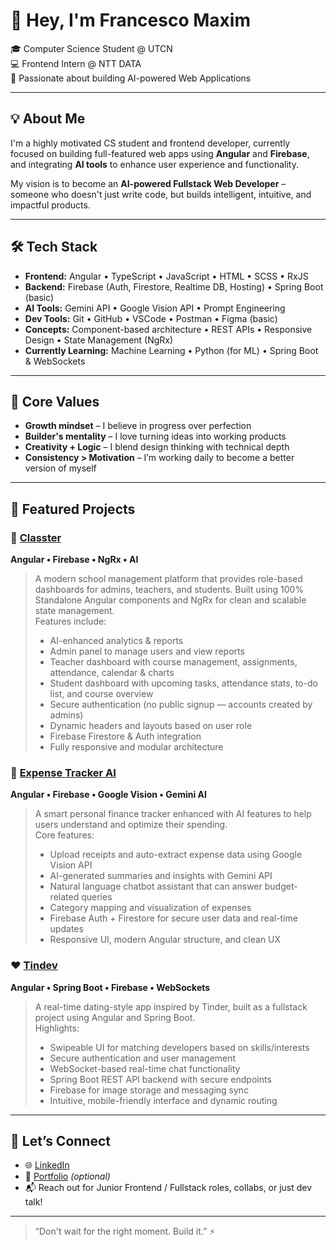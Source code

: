 # 👋 Hey, I'm Francesco Maxim

🎓 Computer Science Student @ UTCN  
💻 Frontend Intern @ NTT DATA  
🚀 Passionate about building AI-powered Web Applications

---

## 💡 About Me

I'm a highly motivated CS student and frontend developer, currently focused on building full-featured web apps using **Angular** and **Firebase**, and integrating **AI tools** to enhance user experience and functionality.

My vision is to become an **AI-powered Fullstack Web Developer** – someone who doesn't just write code, but builds intelligent, intuitive, and impactful products.

---

## 🛠️ Tech Stack

- **Frontend:** Angular • TypeScript • JavaScript • HTML • SCSS • RxJS  
- **Backend:** Firebase (Auth, Firestore, Realtime DB, Hosting) • Spring Boot (basic)  
- **AI Tools:** Gemini API • Google Vision API • Prompt Engineering  
- **Dev Tools:** Git • GitHub • VSCode • Postman • Figma (basic)  
- **Concepts:** Component-based architecture • REST APIs • Responsive Design • State Management (NgRx)  
- **Currently Learning:** Machine Learning • Python (for ML) • Spring Boot & WebSockets

---

## 🧠 Core Values

- **Growth mindset** – I believe in progress over perfection  
- **Builder's mentality** – I love turning ideas into working products  
- **Creativity + Logic** – I blend design thinking with technical depth  
- **Consistency > Motivation** – I’m working daily to become a better version of myself  

---

## 📂 Featured Projects

### 🏫 [Classter](https://github.com/username/classter)  
**Angular • Firebase • NgRx • AI**

> A modern school management platform that provides role-based dashboards for admins, teachers, and students. Built using 100% Standalone Angular components and NgRx for clean and scalable state management.  
> Features include:  
> - AI-enhanced analytics & reports  
> - Admin panel to manage users and view reports  
> - Teacher dashboard with course management, assignments, attendance, calendar & charts  
> - Student dashboard with upcoming tasks, attendance stats, to-do list, and course overview  
> - Secure authentication (no public signup — accounts created by admins)  
> - Dynamic headers and layouts based on user role  
> - Firebase Firestore & Auth integration  
> - Fully responsive and modular architecture  

### 💸 [Expense Tracker AI](https://github.com/username/expense-tracker-ai)  
**Angular • Firebase • Google Vision • Gemini AI**

> A smart personal finance tracker enhanced with AI features to help users understand and optimize their spending.  
> Core features:  
> - Upload receipts and auto-extract expense data using Google Vision API  
> - AI-generated summaries and insights with Gemini API  
> - Natural language chatbot assistant that can answer budget-related queries  
> - Category mapping and visualization of expenses  
> - Firebase Auth + Firestore for secure user data and real-time updates  
> - Responsive UI, modern Angular structure, and clean UX  

### ❤️ [Tindev](https://github.com/username/tindev)  
**Angular • Spring Boot • Firebase • WebSockets**

> A real-time dating-style app inspired by Tinder, built as a fullstack project using Angular and Spring Boot.  
> Highlights:  
> - Swipeable UI for matching developers based on skills/interests  
> - Secure authentication and user management  
> - WebSocket-based real-time chat functionality  
> - Spring Boot REST API backend with secure endpoints  
> - Firebase for image storage and messaging sync  
> - Intuitive, mobile-friendly interface and dynamic routing  

---

## 🤝 Let’s Connect

- 🌐 [LinkedIn](https://linkedin.com/in/yourprofile)  
- 📂 [Portfolio](https://yourwebsite.com) *(optional)*  
- 📬 Reach out for Junior Frontend / Fullstack roles, collabs, or just dev talk!

---

> “Don't wait for the right moment. Build it.” ⚡
